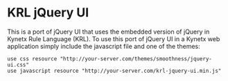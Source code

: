 KRL jQuery UI
=============

This is a port of jQuery UI that uses the embedded version of jQuery in Kynetx Rule Language (KRL). To use this port of jQuery UI in a Kynetx web application simply include the javascript file and one of the themes:

    use css resource "http://your-server.com/themes/smoothness/jquery-ui.css"
    use javascript resource "http://your-server.com/krl-jquery-ui.min.js"
